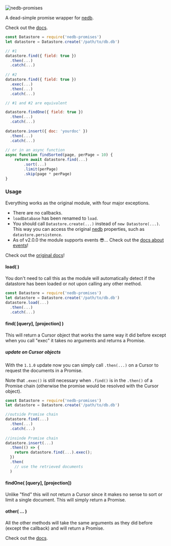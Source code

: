 ![nedb-promises](https://github.com/bajankristof/nedb-promises/blob/master/logo.svg "nedb-promises")

A dead-simple promise wrapper for [nedb](https://github.com/louischatriot/nedb#readme).

Check out the [docs](https://github.com/bajankristof/nedb-promises/blob/master/docs.md).

```js
const Datastore = require('nedb-promises')
let datastore = Datastore.create('/path/to/db.db')

// #1
datastore.find({ field: true })
  .then(...)
  .catch(...)
  
// #2
datastore.find({ field: true })
  .exec(...)
  .then(...)
  .catch(...)

// #1 and #2 are equivalent

datastore.findOne({ field: true })
  .then(...)
  .catch(...)
  
datastore.insert({ doc: 'yourdoc' })
  .then(...)
  .catch(...)
  
// or in an async function
async function findSorted(page, perPage = 10) {
	return await datastore.find(...)
    	.sort(...)
        .limit(perPage)
        .skip(page * perPage)
}
```

### Usage
Everything works as the original module, with four major exceptions. 
* There are no callbacks.
* `loadDatabase` has been renamed to `load`.
* You should call `Datastore.create(...)` instead of `new Datastore(...)`. This way you can access the original [nedb](https://github.com/louischatriot/nedb#readme) properties, such as `datastore.persistence`.
* As of v2.0.0 the module supports events 😎... Check out the [docs about events](https://github.com/bajankristof/nedb-promises/blob/master/docs.md#Datastore)!

Check out the [original docs](https://github.com/louischatriot/nedb#readme)!

#### load( )
You don't need to call this as the module will automatically detect if the datastore has been loaded or not upon calling any other method. 
```js
const Datastore = require('nedb-promises')
let datastore = Datastore.create('/path/to/db.db')
datastore.load(...)
  .then(...)
  .catch(...)
```

#### find( [query], [projection] )
This will return a Cursor object that works the same way it did before except when you call "exec" it takes no arguments and returns a Promise.

##### update on Cursor objects
With the `1.1.0` update now you can simply call `.then(...)` on a Cursor to request the documents in a Promise. 

Note that `.exec()` is still necessary when `.find()` is in the `.then()` of a Promise chain (otherwise the promise would be resolved with the Cursor object).

```js
const Datastore = require('nedb-promises')
let datastore = Datastore.create('/path/to/db.db')

//outside Promise chain
datastore.find(...)
  .then(...)
  .catch(...)
  
//insinde Promise chain
datastore.insert(...)
  .then(() => {
    return datastore.find(...).exec();
  })
  .then(
    // use the retrieved documents
  )
```

#### findOne( [query], [projection])
Unlike "find" this will not return a Cursor since it makes no sense to sort or limit a single document.
This will simply return a Promise.

#### other( ... )
All the other methods will take the same arguments as they did before (except the callback) and will return a Promise.

Check out the [docs](https://github.com/bajankristof/nedb-promises/blob/master/docs.md).